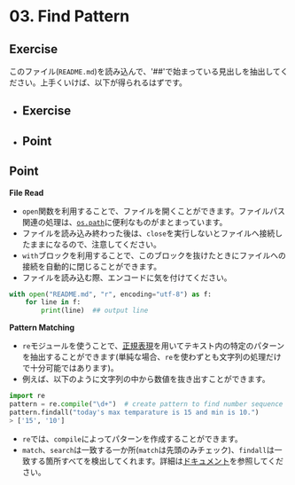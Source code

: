 # 03. Find Pattern

## Exercise

このファイル(`README.md`)を読み込んで、'##'で始まっている見出しを抽出してください。上手くいけば、以下が得られるはずです。

* ## Exercise
* ## Point

## Point

**File Read**

* `open`関数を利用することで、ファイルを開くことができます。ファイルパス関連の処理は、[`os.path`](http://docs.python.jp/3/library/os.path.html)に便利なものがまとまっています。
* ファイルを読み込み終わった後は、`close`を実行しないとファイルへ接続したままになるので、注意してください。
* `with`ブロックを利用することで、このブロックを抜けたときにファイルへの接続を自動的に閉じることができます。
* ファイルを読み込む際、エンコードに気を付けてください。

```python
with open("README.md", "r", encoding="utf-8") as f:
    for line in f:
        print(line)  ## output line
```

**Pattern Matching**

* `re`モジュールを使うことで、[正規表現](https://msdn.microsoft.com/ja-jp/library/cc392020.aspx)を用いてテキスト内の特定のパターンを抽出することができます(単純な場合、`re`を使わずとも文字列の処理だけで十分可能ではあります)。
* 例えば、以下のように文字列の中から数値を抜き出すことができます。

```python
import re
pattern = re.compile("\d+")  # create pattern to find number sequence
pattern.findall("today's max temparature is 15 and min is 10.")
> ['15', '10']
```

* `re`では、`compile`によってパターンを作成することができます。
* `match`、`search`は一致する一か所(`match`は先頭のみチェック)、`findall`は一致する箇所すべてを検出してくれます。詳細は[ドキュメント](http://docs.python.jp/3.5/library/re.html)を参照してください。

